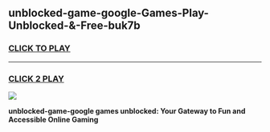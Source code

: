 
## unblocked-game-google-Games-Play-Unblocked-&-Free-buk7b
<h3>
<a href="https://premium76.site?title=unblocked-game-google&ref=24A">CLICK TO PLAY</a></h3>
<hr>

<h3>
<a href="https://premium76.site?title=unblocked-game-google&ref=24A">CLICK 2 PLAY</a>
  
</h3>

<a href="https://premium76.site?title=unblocked-game-google&ref=24A"><img src="https://clearcache.store/games.png"></a>


**unblocked-game-google games unblocked: Your Gateway to Fun and Accessible Online Gaming**
